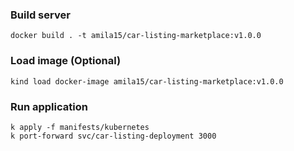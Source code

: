 ### Build server

```
docker build . -t amila15/car-listing-marketplace:v1.0.0
```

### Load image (Optional)

```
kind load docker-image amila15/car-listing-marketplace:v1.0.0
```

### Run application

```
k apply -f manifests/kubernetes
k port-forward svc/car-listing-deployment 3000
```
